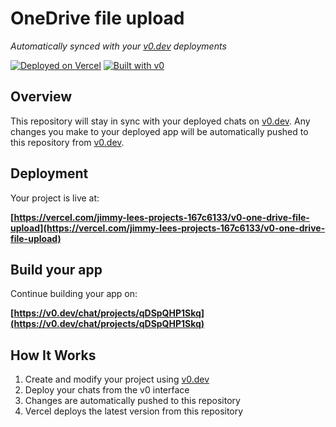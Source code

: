 # OneDrive file upload

*Automatically synced with your [v0.dev](https://v0.dev) deployments*

[![Deployed on Vercel](https://img.shields.io/badge/Deployed%20on-Vercel-black?style=for-the-badge&logo=vercel)](https://vercel.com/jimmy-lees-projects-167c6133/v0-one-drive-file-upload)
[![Built with v0](https://img.shields.io/badge/Built%20with-v0.dev-black?style=for-the-badge)](https://v0.dev/chat/projects/qDSpQHP1Skq)

## Overview

This repository will stay in sync with your deployed chats on [v0.dev](https://v0.dev).
Any changes you make to your deployed app will be automatically pushed to this repository from [v0.dev](https://v0.dev).

## Deployment

Your project is live at:

**[https://vercel.com/jimmy-lees-projects-167c6133/v0-one-drive-file-upload](https://vercel.com/jimmy-lees-projects-167c6133/v0-one-drive-file-upload)**

## Build your app

Continue building your app on:

**[https://v0.dev/chat/projects/qDSpQHP1Skq](https://v0.dev/chat/projects/qDSpQHP1Skq)**

## How It Works

1. Create and modify your project using [v0.dev](https://v0.dev)
2. Deploy your chats from the v0 interface
3. Changes are automatically pushed to this repository
4. Vercel deploys the latest version from this repository
